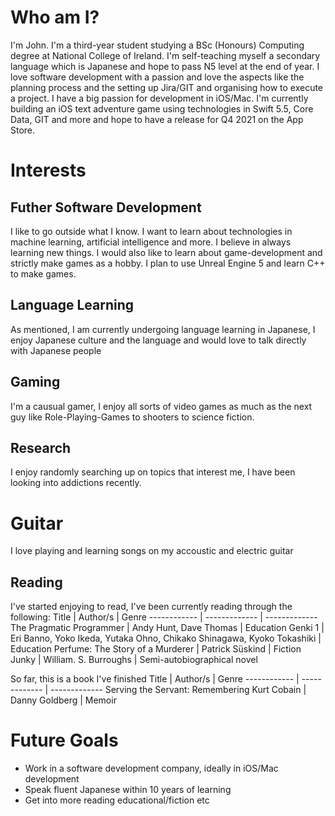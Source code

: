 # Who am I?
I'm John.
I'm a third-year student studying a BSc (Honours) Computing degree at National College of Ireland. 
I'm self-teaching myself a secondary language which is Japanese and hope to pass N5 level at the end of year.
I love software development with a passion and love the aspects like the planning process and the setting up Jira/GIT and organising how to execute a project. I have a big passion for development in iOS/Mac. I'm currently building an iOS text adventure game using technologies in Swift 5.5, Core Data, GIT and more and hope to have a release for Q4 2021 on the App Store. 


# Interests
## Futher Software Development
I like to go outside what I know. I want to learn about technologies in machine learning, artificial intelligence and more. 
I believe in always learning new things. I would also like to learn about game-development and strictly make games as a hobby. 
I plan to use Unreal Engine 5 and learn C++ to make games. 
## Language Learning 
As mentioned, I am currently undergoing language learning in Japanese, I enjoy Japanese culture and the language 
and would love to talk directly with Japanese people
## Gaming 
I'm a causual gamer, I enjoy all sorts of video games as much as the next guy like Role-Playing-Games to shooters to science fiction.
## Research
I enjoy randomly searching up on topics that interest me, I have been looking into addictions recently.
# Guitar
I love playing and learning songs on my accoustic and electric guitar
## Reading
I've started enjoying to read, I've been currently reading through the following:
Title | Author/s | Genre
------------ | ------------- | ------------- 
The Pragmatic Programmer | Andy Hunt, Dave Thomas | Education
Genki 1 | Eri Banno, Yoko Ikeda, Yutaka Ohno, Chikako Shinagawa, Kyoko Tokashiki | Education
Perfume: The Story of a Murderer  | Patrick Süskind | Fiction 
Junky | William. S. Burroughs | Semi-autobiographical novel

So far, this is a book I've finished
Title | Author/s | Genre
------------ | ------------- | ------------- 
Serving the Servant: Remembering Kurt Cobain | Danny Goldberg | Memoir

# Future Goals
- Work in a software development company, ideally in iOS/Mac development 
- Speak fluent Japanese within 10 years of learning
- Get into more reading educational/fiction etc

